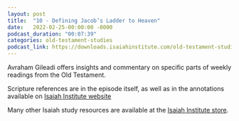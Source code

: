 ```yaml
---
layout: post
title:  "10 - Defining Jacob’s Ladder to Heaven"
date:   2022-02-25-00:00:00 -0000
podcast_duration: "00:07:39"
categories: old-testament-studies
podcast_link: https://downloads.isaiahinstitute.com/old-testament-studies/II-OT-10.mp3
---
```

Avraham Gileadi offers insights and commentary on specific parts of weekly readings from the Old Testament.

Scripture references are in the episode itself, as well as in the annotations available on [Isaiah Institute website](https://isaiahinstitute.com/studies-in-the-old-testament/)

Many other Isaiah study resources are available at the [Isaiah Institute store](https://isaiahinstitute.com/store/).